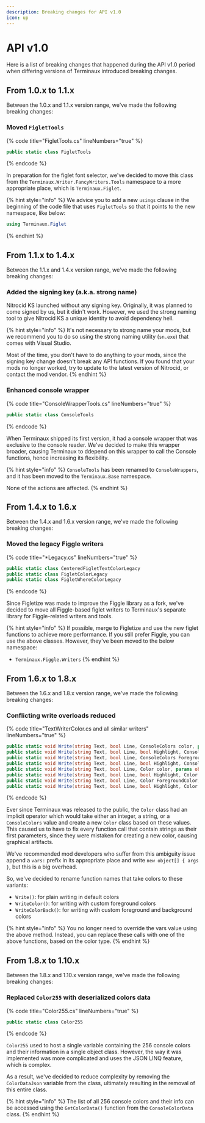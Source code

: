 ```yaml
---
description: Breaking changes for API v1.0
icon: up
---
```


# API v1.0

Here is a list of breaking changes that happened during the API v1.0 period when differing versions of Terminaux introduced breaking changes.

## From 1.0.x to 1.1.x

Between the 1.0.x and 1.1.x version range, we've made the following breaking changes:

### Moved `FigletTools`

{% code title="FigletTools.cs" lineNumbers="true" %}
```csharp
public static class FigletTools
```
{% endcode %}

In preparation for the figlet font selector, we've decided to move this class from the `Terminaux.Writer.FancyWriters.Tools` namespace to a more appropriate place, which is `Terminaux.Figlet`.&#x20;

{% hint style="info" %}
We advice you to add a new `usings` clause in the beginning of the code file that uses `FigletTools` so that it points to the new namespace, like below:

```csharp
using Terminaux.Figlet
```
{% endhint %}

## From 1.1.x to 1.4.x

Between the 1.1.x and 1.4.x version range, we've made the following breaking changes:

### Added the signing key (a.k.a. strong name) <a href="#added-the-signing-key-a.k.a.-strong-name" id="added-the-signing-key-a.k.a.-strong-name"></a>

Nitrocid KS launched without any signing key. Originally, it was planned to come signed by us, but it didn't work. However, we used the strong naming tool to give Nitrocid KS a unique identity to avoid dependency hell.

{% hint style="info" %}
It's not necessary to strong name your mods, but we recommend you to do so using the strong naming utility (`sn.exe`) that comes with Visual Studio.

Most of the time, you don't have to do anything to your mods, since the signing key change doesn't break any API functions. If you found that your mods no longer worked, try to update to the latest version of Nitrocid, or contact the mod vendor.
{% endhint %}

### Enhanced console wrapper

{% code title="ConsoleWrapperTools.cs" lineNumbers="true" %}
```csharp
public static class ConsoleTools
```
{% endcode %}

When Terminaux shipped its first version, it had a console wrapper that was exclusive to the console reader. We've decided to make this wrapper broader, causing Terminaux to ddepend on this wrapper to call the Console functions, hence increasing its flexibility.

{% hint style="info" %}
`ConsoleTools` has been renamed to `ConsoleWrappers`, and it has been moved to the `Terminaux.Base` namespace.

None of the actions are affected.
{% endhint %}

## From 1.4.x to 1.6.x

Between the 1.4.x and 1.6.x version range, we've made the following breaking changes:

### Moved the legacy Figgle writers

{% code title="*Legacy.cs" lineNumbers="true" %}
```csharp
public static class CenteredFigletTextColorLegacy
public static class FigletColorLegacy
public static class FigletWhereColorLegacy
```
{% endcode %}

Since Figletize was made to improve the Figgle library as a fork, we've decided to move all Figgle-based figlet writers to Terminaux's separate library for Figgle-related writers and tools.

{% hint style="info" %}
If possible, merge to Figletize and use the new figlet functions to achieve more performance. If you still prefer Figgle, you can use the above classes. However, they've been moved to the below namespace:

* `Terminaux.Figgle.Writers`
{% endhint %}

## From 1.6.x to 1.8.x

Between the 1.6.x and 1.8.x version range, we've made the following breaking changes:

### Conflicting write overloads reduced

{% code title="TextWriterColor.cs and all similar writers" lineNumbers="true" %}
```csharp
public static void Write(string Text, bool Line, ConsoleColors color, params object[] vars)
public static void Write(string Text, bool Line, bool Highlight, ConsoleColors color, params object[] vars)
public static void Write(string Text, bool Line, ConsoleColors ForegroundColor, ConsoleColors BackgroundColor, params object[] vars)
public static void Write(string Text, bool Line, bool Highlight, ConsoleColors ForegroundColor, ConsoleColors BackgroundColor, params object[] vars)
public static void Write(string Text, bool Line, Color color, params object[] vars)
public static void Write(string Text, bool Line, bool Highlight, Color color, params object[] vars)
public static void Write(string Text, bool Line, Color ForegroundColor, Color BackgroundColor, params object[] vars)
public static void Write(string Text, bool Line, bool Highlight, Color ForegroundColor, Color BackgroundColor, params object[] vars)
```
{% endcode %}

Ever since Terminaux was released to the public, the `Color` class had an implicit operator which would take either an integer, a string, or a `ConsoleColors` value and create a new `Color` class based on these values. This caused us to have to fix every function call that contain strings as their first parameters, since they were mistaken for creating a new color, causing graphical artifacts.

We've recommended mod developers who suffer from this ambiguity issue append a `vars:` prefix in its appropriate place and write `new object[] { args }`, but this is a big overhead.

So, we've decided to rename function names that take colors to these variants:

* `Write()`: for plain writing in default colors
* `WriteColor()`: for writing with custom foreground colors
* `WriteColorBack()`: for writing with custom foreground and background colors

{% hint style="info" %}
You no longer need to override the vars value using the above method. Instead, you can replace these calls with one of the above functions, based on the color type.
{% endhint %}

## From 1.8.x to 1.10.x

Between the 1.8.x and 1.10.x version range, we've made the following breaking changes:

### Replaced `Color255` with deserialized colors data

{% code title="Color255.cs" lineNumbers="true" %}
```csharp
public static class Color255
```
{% endcode %}

`Color255` used to host a single variable containing the 256 console colors and their information in a single object class. However, the way it was implemented was more complicated and uses the JSON LINQ feature, which is complex.

As a result, we've decided to reduce complexity by removing the `ColorDataJson` variable from the class, ultimately resulting in the removal of this entire class.

{% hint style="info" %}
The list of all 256 console colors and their info can be accessed using the `GetColorData()` function from the `ConsoleColorData` class.
{% endhint %}
